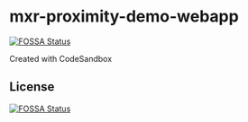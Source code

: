 # mxr-proximity-demo-webapp
[![FOSSA Status](https://app.fossa.com/api/projects/git%2Bgithub.com%2FPankajMoolrajani%2Fmxr-poc-low-code.svg?type=shield)](https://app.fossa.com/projects/git%2Bgithub.com%2FPankajMoolrajani%2Fmxr-poc-low-code?ref=badge_shield)

Created with CodeSandbox


## License
[![FOSSA Status](https://app.fossa.com/api/projects/git%2Bgithub.com%2FPankajMoolrajani%2Fmxr-poc-low-code.svg?type=large)](https://app.fossa.com/projects/git%2Bgithub.com%2FPankajMoolrajani%2Fmxr-poc-low-code?ref=badge_large)